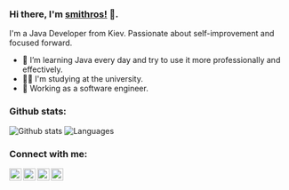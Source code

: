 ### Hi there, I'm [smithros!](https://github.com/smithros) 👋. 

I'm a Java Developer from Kiev. Passionate about self-improvement and focused forward.
- 🌱 I’m learning Java every day and try to use it more professionally and effectively.
- 🤹🏽 I'm studying at the university.
- 🔭 Working as a software engineer.

### Github stats:
![Github stats](https://github-readme-stats.vercel.app/api?username=smithros&theme=calm&show_icons=true)
![Languages](https://github-readme-stats.vercel.app/api/top-langs/?username=smithros&theme=calm&layout=compact)
</br>

### Connect with me:
[<img align="left" alt="smithros | LinkedIn" width="22px" src="https://cdn.jsdelivr.net/npm/simple-icons@v3/icons/linkedin.svg" />][linkedin]
[<img align="left" alt="smithros | Instagram" width="22px" src="https://cdn.jsdelivr.net/npm/simple-icons@v3/icons/instagram.svg" />][instagram]
[<img align="left" alt="smithros | Gmail" width="22px" src="https://cdn.jsdelivr.net/npm/simple-icons@v3/icons/gmail.svg" />][gmail]
[<img align="left" alt="smithros | Telegram" width="22px" src="https://cdn.jsdelivr.net/npm/simple-icons@v3/icons/telegram.svg" />][telegram]
 
[gmail]: mailto:kovalr2000@gmail.com
[linkedin]: https://www.linkedin.com/in/smithros
[instagram]: https://www.instagram.com/_smithr_
[telegram]: https://t.me/smith_27
